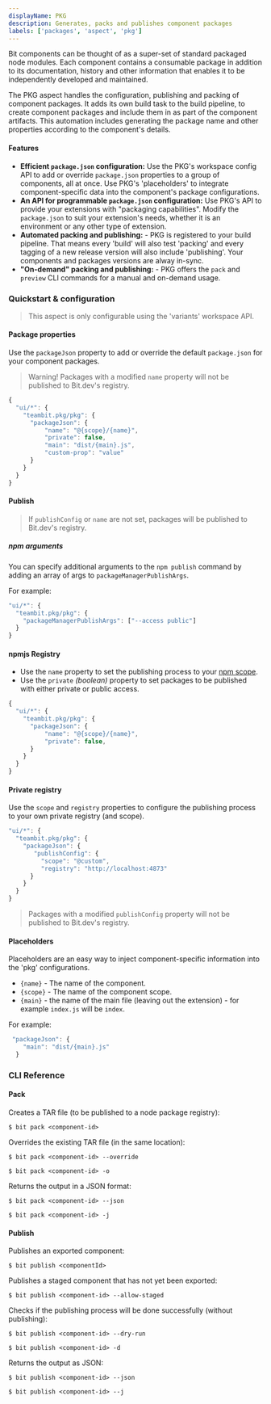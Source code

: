 ```yaml
---
displayName: PKG
description: Generates, packs and publishes component packages
labels: ['packages', 'aspect', 'pkg']
---
```


Bit components can be thought of as a super-set of standard packaged node modules.
Each component contains a consumable package in addition to its documentation, history and other information that enables it to be independently developed and maintained.

The PKG aspect handles the configuration, publishing and packing of component packages.
It adds its own build task to the build pipeline, to create component packages and include them in as part of the component artifacts.
This automation includes generating the package name and other properties according to the component's details.


#### Features

- **Efficient `package.json` configuration:** Use the PKG's workspace config API to add or override `package.json` properties to a group of components, all at once.
  Use PKG's 'placeholders' to integrate component-specific data into the component's package configurations.
- **An API for programmable `package.json` configuration:** Use PKG's API to provide your extensions with "packaging capabilities". Modify the `package.json` to suit your extension's needs, whether it is an environment or any other type of extension.
- **Automated packing and publishing:** - PKG is registered to your build pipeline. That means every 'build' will also test 'packing' and every tagging of a new release version will also include 'publishing'. Your components and packages versions are alway in-sync.
- **"On-demand" packing and publishing:** - PKG offers the `pack` and `preview` CLI commands for a manual and on-demand usage.

### Quickstart & configuration

> This aspect is only configurable using the 'variants' workspace API.

#### Package properties

Use the `packageJson` property to add or override the default `package.json` for your component packages.

> Warning! Packages with a modified `name` property will not be published to Bit.dev's registry.

```js
{
  "ui/*": {
    "teambit.pkg/pkg": {
      "packageJson": {
          "name": "@{scope}/{name}",
          "private": false,
          "main": "dist/{main}.js",
          "custom-prop": "value"
      }
    }
  }
}
```

#### Publish

> If `publishConfig` or `name` are not set, packages will be published to Bit.dev's registry.

##### npm arguments

You can specify additional arguments to the `npm publish` command by adding an array of args to `packageManagerPublishArgs`.

For example:

```js
"ui/*": {
  "teambit.pkg/pkg": {
    "packageManagerPublishArgs": ["--access public"]
  }
}
```

#### npmjs Registry

- Use the `name` property to set the publishing process to your [npm scope](https://docs.npmjs.com/cli/v6/using-npm/scope).
- Use the `private` _(boolean)_ property to set packages to be published with either private or public access.

```js
{
  "ui/*": {
    "teambit.pkg/pkg": {
      "packageJson": {
          "name": "@{scope}/{name}",
          "private": false,
      }
    }
  }
}
```

#### Private registry

Use the `scope` and `registry` properties to configure the publishing process to your own private registry (and scope).

```js
"ui/*": {
  "teambit.pkg/pkg": {
    "packageJson": {
       "publishConfig": {
         "scope": "@custom",
         "registry": "http://localhost:4873"
      }
    }
  }
}
```

> Packages with a modified `publishConfig` property will not be published to Bit.dev's registry.

#### Placeholders

Placeholders are an easy way to inject component-specific information into the 'pkg' configurations.

- `{name}` - The name of the component.
- `{scope}` - The name of the component scope.
- `{main}` - the name of the main file (leaving out the extension) - for example `index.js` will be `index`.

For example:

```js
 "packageJson": {
    "main": "dist/{main}.js"
  }
```

### CLI Reference

#### Pack

Creates a TAR file (to be published to a node package registry):

```shell
$ bit pack <component-id>
```

Overrides the existing TAR file (in the same location):

```shell
$ bit pack <component-id> --override

$ bit pack <component-id> -o
```

Returns the output in a JSON format:

```shell
$ bit pack <component-id> --json

$ bit pack <component-id> -j
```

#### Publish

Publishes an exported component:

```shell
$ bit publish <componentId>
```

Publishes a staged component that has not yet been exported:

```shell
$ bit publish <component-id> --allow-staged
```

Checks if the publishing process will be done successfully (without publishing):

```shell
$ bit publish <component-id> --dry-run

$ bit publish <component-id> -d
```

Returns the output as JSON:

```shell
$ bit publish <component-id> --json

$ bit publish <component-id> --j
```
